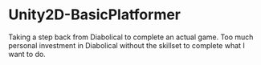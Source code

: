 # Unity2D-BasicPlatformer
Taking a step back from Diabolical to complete an actual game. Too much personal investment in Diabolical without the skillset to complete what I want to do.
